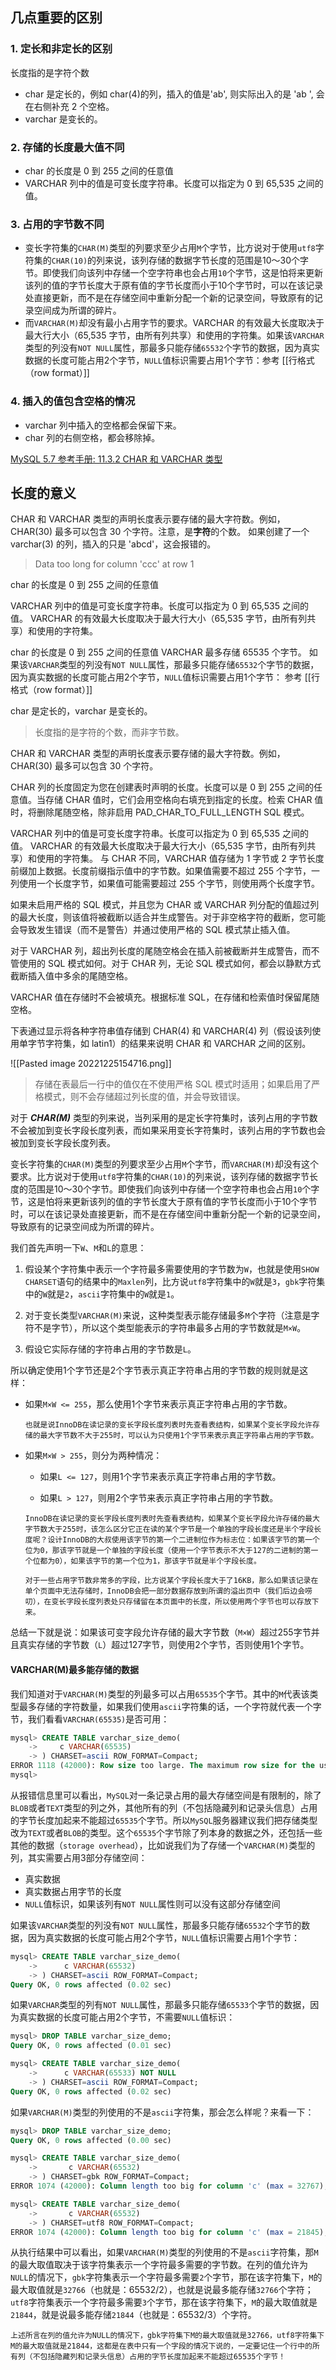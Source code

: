 ## 几点重要的区别

### 1. 定长和非定长的区别
长度指的是字符个数
- char 是定长的，例如 char(4)的列，插入的值是'ab', 则实际出入的是 'ab  ', 会在右侧补充 2 个空格。
- varchar 是变长的。
### 2. 存储的长度最大值不同
* char 的长度是 0 到 255 之间的任意值
* VARCHAR 列中的值是可变长度字符串。长度可以指定为 0 到 65,535 之间的值。 
### 3. 占用的字节数不同
* 变长字符集的`CHAR(M)`类型的列要求至少占用`M`个字节，比方说对于使用`utf8`字符集的`CHAR(10)`的列来说，该列存储的数据字节长度的范围是10～30个字节。即使我们向该列中存储一个空字符串也会占用`10`个字节，这是怕将来更新该列的值的字节长度大于原有值的字节长度而小于10个字节时，可以在该记录处直接更新，而不是在存储空间中重新分配一个新的记录空间，导致原有的记录空间成为所谓的碎片。
* 而`VARCHAR(M)`却没有最小占用字节的要求。VARCHAR 的有效最大长度取决于最大行大小（65,535 字节，由所有列共享）和使用的字符集。如果该`VARCHAR`类型的列没有`NOT NULL`属性，那最多只能存储`65532`个字节的数据，因为真实数据的长度可能占用2个字节，`NULL`值标识需要占用1个字节：参考 [[行格式（row format）]]
### 4. 插入的值包含空格的情况
* varchar 列中插入的空格都会保留下来。
* char 列的右侧空格，都会移除掉。


[MySQL 5.7 参考手册: 11.3.2 CHAR 和 VARCHAR 类型](https://dev.mysql.com/doc/refman/5.7/en/char.html)

## 长度的意义
CHAR 和 VARCHAR 类型的声明长度表示要存储的最大字符数。例如，CHAR(30) 最多可以包含 30 个字符。注意，是**字符**的个数。
如果创建了一个 varchar(3) 的列，插入的只是 'abcd'，这会报错的。
> Data too long for column 'ccc' at row 1

char 的长度是 0 到 255 之间的任意值

VARCHAR 列中的值是可变长度字符串。长度可以指定为 0 到 65,535 之间的值。 VARCHAR 的有效最大长度取决于最大行大小（65,535 字节，由所有列共享）和使用的字符集。


char 的长度是 0 到 255 之间的任意值
VARCHAR 最多存储 65535 个字节。
如果该`VARCHAR`类型的列没有`NOT NULL`属性，那最多只能存储`65532`个字节的数据，因为真实数据的长度可能占用2个字节，`NULL`值标识需要占用1个字节：
参考 [[行格式（row format）]]







char 是定长的，varchar 是变长的。
>长度指的是字符的个数，而非字节数。

CHAR 和 VARCHAR 类型的声明长度表示要存储的最大字符数。例如，CHAR(30) 最多可以包含 30 个字符。

CHAR 列的长度固定为您在创建表时声明的长度。长度可以是 0 到 255 之间的任意值。当存储 CHAR 值时，它们会用空格向右填充到指定的长度。检索 CHAR 值时，将删除尾随空格，除非启用 PAD_CHAR_TO_FULL_LENGTH SQL 模式。

VARCHAR 列中的值是可变长度字符串。长度可以指定为 0 到 65,535 之间的值。 VARCHAR 的有效最大长度取决于最大行大小（65,535 字节，由所有列共享）和使用的字符集。
与 CHAR 不同，VARCHAR 值存储为 1 字节或 2 字节长度前缀加上数据。长度前缀指示值中的字节数。如果值需要不超过 255 个字节，一列使用一个长度字节，如果值可能需要超过 255 个字节，则使用两个长度字节。

如果未启用严格的 SQL 模式，并且您为 CHAR 或 VARCHAR 列分配的值超过列的最大长度，则该值将被截断以适合并生成警告。对于非空格字符的截断，您可能会导致发生错误（而不是警告）并通过使用严格的 SQL 模式禁止插入值。

对于 VARCHAR 列，超出列长度的尾随空格会在插入前被截断并生成警告，而不管使用的 SQL 模式如何。对于 CHAR 列，无论 SQL 模式如何，都会以静默方式截断插入值中多余的尾随空格。

VARCHAR 值在存储时不会被填充。根据标准 SQL，在存储和检索值时保留尾随空格。

下表通过显示将各种字符串值存储到 CHAR(4) 和 VARCHAR(4) 列（假设该列使用单字节字符集，如 latin1）的结果来说明 CHAR 和 VARCHAR 之间的区别。

![[Pasted image 20221225154716.png]]
>存储在表最后一行中的值仅在不使用严格 SQL 模式时适用；如果启用了严格模式，则不会存储超过列长度的值，并会导致错误。


对于 _**CHAR(M)**_ 类型的列来说，当列采用的是定长字符集时，该列占用的字节数不会被加到变长字段长度列表，而如果采用变长字符集时，该列占用的字节数也会被加到变长字段长度列表。

变长字符集的`CHAR(M)`类型的列要求至少占用`M`个字节，而`VARCHAR(M)`却没有这个要求。比方说对于使用`utf8`字符集的`CHAR(10)`的列来说，该列存储的数据字节长度的范围是10～30个字节。即使我们向该列中存储一个空字符串也会占用`10`个字节，这是怕将来更新该列的值的字节长度大于原有值的字节长度而小于10个字节时，可以在该记录处直接更新，而不是在存储空间中重新分配一个新的记录空间，导致原有的记录空间成为所谓的碎片。

我们首先声明一下`W`、`M`和`L`的意思：

1.  假设某个字符集中表示一个字符最多需要使用的字节数为`W`，也就是使用`SHOW CHARSET`语句的结果中的`Maxlen`列，比方说`utf8`字符集中的`W`就是`3`，`gbk`字符集中的`W`就是`2`，`ascii`字符集中的`W`就是`1`。
    
2.  对于变长类型`VARCHAR(M)`来说，这种类型表示能存储最多`M`个字符（注意是字符不是字节），所以这个类型能表示的字符串最多占用的字节数就是`M×W`。
    
3.  假设它实际存储的字符串占用的字节数是`L`。
    

所以确定使用1个字节还是2个字节表示真正字符串占用的字节数的规则就是这样：

-   如果`M×W <= 255`，那么使用1个字节来表示真正字符串占用的字节数。
    
    ```!
    也就是说InnoDB在读记录的变长字段长度列表时先查看表结构，如果某个变长字段允许存储的最大字节数不大于255时，可以认为只使用1个字节来表示真正字符串占用的字节数。
    ```
    
-   如果`M×W > 255`，则分为两种情况：
    
    -   如果`L <= 127`，则用1个字节来表示真正字符串占用的字节数。
        
    -   如果`L > 127`，则用2个字节来表示真正字符串占用的字节数。
        
    
    ```!
    InnoDB在读记录的变长字段长度列表时先查看表结构，如果某个变长字段允许存储的最大字节数大于255时，该怎么区分它正在读的某个字节是一个单独的字段长度还是半个字段长度呢？设计InnoDB的大叔使用该字节的第一个二进制位作为标志位：如果该字节的第一个位为0，那该字节就是一个单独的字段长度（使用一个字节表示不大于127的二进制的第一个位都为0），如果该字节的第一个位为1，那该字节就是半个字段长度。
    
    对于一些占用字节数非常多的字段，比方说某个字段长度大于了16KB，那么如果该记录在单个页面中无法存储时，InnoDB会把一部分数据存放到所谓的溢出页中（我们后边会唠叨），在变长字段长度列表处只存储留在本页面中的长度，所以使用两个字节也可以存放下来。
    ```
    

总结一下就是说：如果该可变字段允许存储的最大字节数（`M×W`）超过255字节并且真实存储的字节数（`L`）超过127字节，则使用2个字节，否则使用1个字节。

#### VARCHAR(M)最多能存储的数据

我们知道对于`VARCHAR(M)`类型的列最多可以占用`65535`个字节。其中的`M`代表该类型最多存储的字符数量，如果我们使用`ascii`字符集的话，一个字符就代表一个字节，我们看看`VARCHAR(65535)`是否可用：

```sql
mysql> CREATE TABLE varchar_size_demo(
    ->     c VARCHAR(65535)
    -> ) CHARSET=ascii ROW_FORMAT=Compact;
ERROR 1118 (42000): Row size too large. The maximum row size for the used table type, not counting BLOBs, is 65535. This includes storage overhead, check the manual. You have to change some columns to TEXT or BLOBs
mysql>
```

从报错信息里可以看出，`MySQL`对一条记录占用的最大存储空间是有限制的，除了`BLOB`或者`TEXT`类型的列之外，其他所有的列（不包括隐藏列和记录头信息）占用的字节长度加起来不能超过`65535`个字节。所以`MySQL`服务器建议我们把存储类型改为`TEXT`或者`BLOB`的类型。这个`65535`个字节除了列本身的数据之外，还包括一些其他的数据（`storage overhead`），比如说我们为了存储一个`VARCHAR(M)`类型的列，其实需要占用3部分存储空间：

-   真实数据
-   真实数据占用字节的长度
-   `NULL`值标识，如果该列有`NOT NULL`属性则可以没有这部分存储空间

如果该`VARCHAR`类型的列没有`NOT NULL`属性，那最多只能存储`65532`个字节的数据，因为真实数据的长度可能占用2个字节，`NULL`值标识需要占用1个字节：

```sql
mysql> CREATE TABLE varchar_size_demo(
    ->      c VARCHAR(65532)
    -> ) CHARSET=ascii ROW_FORMAT=Compact;
Query OK, 0 rows affected (0.02 sec)
```

如果`VARCHAR`类型的列有`NOT NULL`属性，那最多只能存储`65533`个字节的数据，因为真实数据的长度可能占用2个字节，不需要`NULL`值标识：

```sql
mysql> DROP TABLE varchar_size_demo;
Query OK, 0 rows affected (0.01 sec)

mysql> CREATE TABLE varchar_size_demo(
    ->      c VARCHAR(65533) NOT NULL
    -> ) CHARSET=ascii ROW_FORMAT=Compact;
Query OK, 0 rows affected (0.02 sec)
```

如果`VARCHAR(M)`类型的列使用的不是`ascii`字符集，那会怎么样呢？来看一下：

```sql
mysql> DROP TABLE varchar_size_demo;
Query OK, 0 rows affected (0.00 sec)

mysql> CREATE TABLE varchar_size_demo(
    ->       c VARCHAR(65532)
    -> ) CHARSET=gbk ROW_FORMAT=Compact;
ERROR 1074 (42000): Column length too big for column 'c' (max = 32767); use BLOB or TEXT instead

mysql> CREATE TABLE varchar_size_demo(
    ->       c VARCHAR(65532)
    -> ) CHARSET=utf8 ROW_FORMAT=Compact;
ERROR 1074 (42000): Column length too big for column 'c' (max = 21845); use BLOB or TEXT instead
```

从执行结果中可以看出，如果`VARCHAR(M)`类型的列使用的不是`ascii`字符集，那`M`的最大取值取决于该字符集表示一个字符最多需要的字节数。在列的值允许为`NULL`的情况下，`gbk`字符集表示一个字符最多需要`2`个字节，那在该字符集下，`M`的最大取值就是`32766`（也就是：65532/2），也就是说最多能存储`32766`个字符；`utf8`字符集表示一个字符最多需要`3`个字节，那在该字符集下，`M`的最大取值就是`21844`，就是说最多能存储`21844`（也就是：65532/3）个字符。

```
上述所言在列的值允许为NULL的情况下，gbk字符集下M的最大取值就是32766，utf8字符集下M的最大取值就是21844，这都是在表中只有一个字段的情况下说的，一定要记住一个行中的所有列（不包括隐藏列和记录头信息）占用的字节长度加起来不能超过65535个字节！
```

